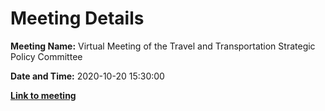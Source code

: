 # Meeting Details

**Meeting Name:** Virtual Meeting of the Travel and Transportation Strategic Policy Committee

**Date and Time:** 2020-10-20 15:30:00

**<a href="https://www.limerick.ie/council/whats-on/meeting-travel-and-transportation-strategic-policy-committee-8" target="_blank">Link to meeting</a>**
